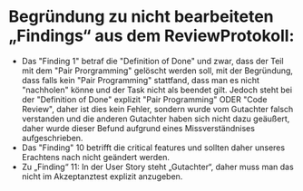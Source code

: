 # Begründung zu nicht bearbeiteten „Findings“ aus dem ReviewProtokoll:

- Das "Finding 1" betraf die "Definition of Done" und zwar, dass der Teil mit dem "Pair Prorgramming" gelöscht werden soll, mit der Begründung, dass falls kein "Pair Programming" stattfand, dass man es nicht "nachholen" könne und der Task nicht als beendet gilt. Jedoch steht bei der "Definition of Done" explizit "Pair Programming" ODER "Code Review", daher ist dies kein Fehler, sondern wurde vom Gutachter falsch verstanden und die anderen Gutachter haben sich nicht dazu geäußert, daher wurde dieser Befund aufgrund eines Missverständnises aufgeschrieben. 
- Das "Finding" 10 betrifft die critical features und sollten daher unseres Erachtens nach nicht geändert werden.
-  Zu „Finding“ 11: In der User Story steht „Gutachter“, daher muss man das nicht im Akzeptanztest explizit anzugeben.